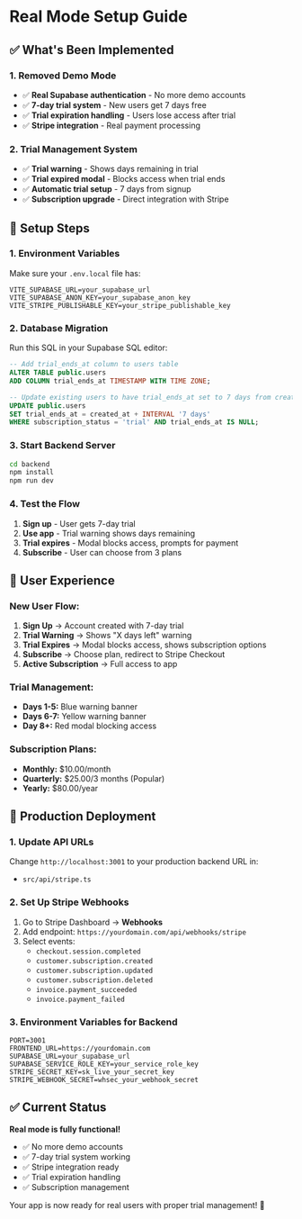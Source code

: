 # Real Mode Setup Guide

## ✅ **What's Been Implemented**

### **1. Removed Demo Mode**
- ✅ **Real Supabase authentication** - No more demo accounts
- ✅ **7-day trial system** - New users get 7 days free
- ✅ **Trial expiration handling** - Users lose access after trial
- ✅ **Stripe integration** - Real payment processing

### **2. Trial Management System**
- ✅ **Trial warning** - Shows days remaining in trial
- ✅ **Trial expired modal** - Blocks access when trial ends
- ✅ **Automatic trial setup** - 7 days from signup
- ✅ **Subscription upgrade** - Direct integration with Stripe

## 🔧 **Setup Steps**

### **1. Environment Variables**
Make sure your `.env.local` file has:
```env
VITE_SUPABASE_URL=your_supabase_url
VITE_SUPABASE_ANON_KEY=your_supabase_anon_key
VITE_STRIPE_PUBLISHABLE_KEY=your_stripe_publishable_key
```

### **2. Database Migration**
Run this SQL in your Supabase SQL editor:
```sql
-- Add trial_ends_at column to users table
ALTER TABLE public.users 
ADD COLUMN trial_ends_at TIMESTAMP WITH TIME ZONE;

-- Update existing users to have trial_ends_at set to 7 days from creation
UPDATE public.users 
SET trial_ends_at = created_at + INTERVAL '7 days'
WHERE subscription_status = 'trial' AND trial_ends_at IS NULL;
```

### **3. Start Backend Server**
```bash
cd backend
npm install
npm run dev
```

### **4. Test the Flow**
1. **Sign up** - User gets 7-day trial
2. **Use app** - Trial warning shows days remaining
3. **Trial expires** - Modal blocks access, prompts for payment
4. **Subscribe** - User can choose from 3 plans

## 🎯 **User Experience**

### **New User Flow:**
1. **Sign Up** → Account created with 7-day trial
2. **Trial Warning** → Shows "X days left" warning
3. **Trial Expires** → Modal blocks access, shows subscription options
4. **Subscribe** → Choose plan, redirect to Stripe Checkout
5. **Active Subscription** → Full access to app

### **Trial Management:**
- **Days 1-5:** Blue warning banner
- **Days 6-7:** Yellow warning banner  
- **Day 8+:** Red modal blocking access

### **Subscription Plans:**
- **Monthly:** $10.00/month
- **Quarterly:** $25.00/3 months (Popular)
- **Yearly:** $80.00/year

## 🚀 **Production Deployment**

### **1. Update API URLs**
Change `http://localhost:3001` to your production backend URL in:
- `src/api/stripe.ts`

### **2. Set Up Stripe Webhooks**
1. Go to Stripe Dashboard → **Webhooks**
2. Add endpoint: `https://yourdomain.com/api/webhooks/stripe`
3. Select events:
   - `checkout.session.completed`
   - `customer.subscription.created`
   - `customer.subscription.updated`
   - `customer.subscription.deleted`
   - `invoice.payment_succeeded`
   - `invoice.payment_failed`

### **3. Environment Variables for Backend**
```env
PORT=3001
FRONTEND_URL=https://yourdomain.com
SUPABASE_URL=your_supabase_url
SUPABASE_SERVICE_ROLE_KEY=your_service_role_key
STRIPE_SECRET_KEY=sk_live_your_secret_key
STRIPE_WEBHOOK_SECRET=whsec_your_webhook_secret
```

## ✅ **Current Status**
**Real mode is fully functional!** 

- ✅ No more demo accounts
- ✅ 7-day trial system working
- ✅ Stripe integration ready
- ✅ Trial expiration handling
- ✅ Subscription management

Your app is now ready for real users with proper trial management! 🎉

